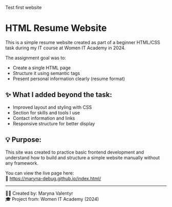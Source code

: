 Test first website
# HTML Resume Website

This is a simple resume website created as part of a beginner HTML/CSS task during my IT course at Women IT Academy in 2024.

The assignment goal was to:
- Create a single HTML page
- Structure it using semantic tags
- Present personal information clearly (resume format)

## ✨ What I added beyond the task:

- Improved layout and styling with CSS
- Section for skills and tools I use
- Contact information and links
- Responsive structure for better display

## 💡 Purpose:

This site was created to practice basic frontend development and understand how to build and structure a simple website manually without any framework.

You can view the live page here:  
🔗 https://maryna-debug.github.io/index.html/

---

👩‍💻 Created by: Maryna Valentyr  
🎓 Project from: Women IT Academy (2024)
